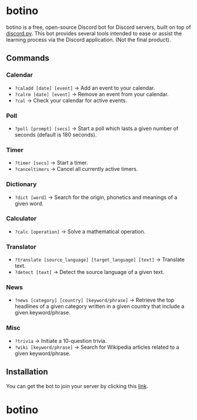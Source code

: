 # botino

botino is a free, open-source Discord bot for Discord servers, built on top of [discord.py](https://discordpy.readthedocs.io/en/stable/). This bot provides several tools intended to ease or assist the learning process via the Discord application. (Not the final product).

## Commands


### Calendar
- `?caladd [date] [event]` -> Add an event to your calendar.
- `?calrm [date] [event]` -> Remove an event from your calendar.
- `?cal` -> Check your calendar for active events.
### Poll
- `?poll [prompt] [secs]` -> Start a poll which lasts a given number of seconds (default is 180 seconds). 
### Timer
- `?timer [secs]` -> Start a timer.
- `?canceltimers` -> Cancel all currently active timers.
### Dictionary
- `?dict [word]` -> Search for the origin, phonetics and meanings of a given word.
### Calculator
- `?calc [operation]` -> Solve a mathematical operation.
### Translator
- `?translate [source_language] [target_language] [text]` -> Translate text.
- `?detect [text]` -> Detect the source language of a given text.
### News
- `?news [category] [country] [keyword/phrase]` -> Retrieve the top headlines of a given category written in a given country that include a given keyword/phrase.
### Misc
- `?trivia` -> Initiate a 10-question trivia.
- `?wiki [keyword/phrase]` -> Search for Wikipedia articles related to a given keyword/phrase.

## Installation

You can get the bot to join your server by clicking this [link](https://discord.com/api/oauth2/authorize?client_id=891571348709707786&permissions=8&scope=bot).
# botino
